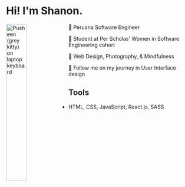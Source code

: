 # Hi! I'm Shanon.
<img align="left"
    src="https://media1.giphy.com/media/9oa3sE4IdWbqO61WGT/giphy.gif?cid=ecf05e47irkx0225h3e8wdyv6wbkvj691crbwj4eo2h4eeeq&ep=v1_stickers_search&rid=giphy.gif&ct=s"
    alt="Pusheen (grey kitty) on laptop keyboard"
    width="33%">
:stars: Peruana Software Engineer

:pencil: Student at Per Scholas' Women in Software Engineering cohort

:sparkling_heart: Web Design, Photography, & Mindfulness

:love_letter: Follow me on my journey in User Interface design

## Tools
- HTML, CSS, JavaScript, React.js, SASS
